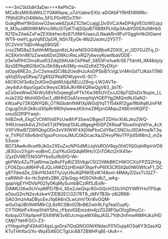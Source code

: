 =*=3nC0d3dH3aDer==*XePhCb-MCx8rzMXi6dWtLCY0AWkpw_u7JrUabsrEXlz-aDGKbFYRHEf4N9Rc-7PjKdOPzO4Wkhv_5FILP0nf6Dx7l1H-GukgRheY9liGdvwO2wcwk6ZjsAZ1C5eCcajgLDvSVCJrAeDP4gVEOzW0Jpztt_M3uJdR0tWhMVrciWtcGlTpKTidjSQjoB7XB9XPLhSp3AubYG0SXo98Hb5R21DxZiIwkZxFwZEXIbkfwc8z87UtNHUaaoJLNaakRni9FuY0gghHIkGl0iamtWT9-tneYLguVqfiEOpOR_NSh7EyGk-Wb2UxohtJ2Y5TT-0C2VmVTdj0vMugS9GQE-crszZMS8a23shIthMI1pqzn6zLAzwN05GGWjBboKZ0XlX_xr_OD7OJZFq_O-ACEKe1m9EfzZwwb6DxtZl6KcrReLxRQ7j4wvyKowtIbaVDDE-jt3e1sR1HC0nisKud03ZdqS9AUdrCkP6eF_5855Fre1ueKrSE7TdmN_IM48dyIy8zsSEPkpBG0btCbJ5b58yxAiSMy-muI2zKdZ7SyDXyI-stOpy6REZo_2vC2smxd2Ci8b2UedHJcAoDPSbB7cVgLVnMnGdTLtKdx1796lqXIqS0yqGRsaj7Zg6SQ1Nq9DWypvvG-SCT-k6C6Chf3o8z2oXGmDqbWUdjzNEUJ29vg-LW2AVTe-Jey4dUr4ipyGgaOc9wysC8SAJKrRR4QRwQgV63_jbi7E-aZoGeoWwd74rWy58VhGojeegEoPTk1Xw365UVZvJJO8pTQDsDx1bqze_LLmJe23Q-Mshl00r0xc1_d8HhEOsA1zmnpYqVtGEPYgj2MQmlNJ0aN2-kWzaPp7ZKIQNYQ6l_OTNGbdmfhM1XpWGdjYqTTf54kR12gai1Rb9q6UmFMCqjugOiUlr2k6cd30pRr9R0hjlwewzKXme296jznGMqiu2X6EmVKQPZ-xmoSI2PlPYwqh-fnlBZmA_EkgCVCtWlVsEPzUw8frP3SwsOBgeoTZDHorXI4LzkoZWQ-1H9UnsetA4vLZhOe5TjXPKbtql1S4Ld8gegH5lSPZKRoaF1tIuw0rqVdYw_4cXVXFV6wB7Zl6fIQbgODn3xVXIWXF4Xj0ileFbsCdY6eCSNCtsJ0DAfma1kT3qw_TVPbTX8v6dn01gsoPcmosJMJC0kDcacXaJZHvyPNvTFFjt45l98m2_mZe53uoe-BD73AwAo9cetRiJkGx2XEuZxcNPGdMUJqVsROjV8qyGhtO1QGqlnRipInVD6J83Gcv21rjph-eoBmC_CqYKuGiiQdqM9HcVZnTDKct2rIX41ie-iZyzDV9BTENO0PYbsSulfbSfO-Wr-gkPWIz4Zu7FjaWmw2pRoFFpBiZ35VbjpC5I22tWkBKCHWOCXizFPZQ2hVgLFO6ZpcuM6HFvEJQLnNKD2zHEmbF3hprFvP6IX3CRStQb0lW0WfcxF1_DCg9T7dwdZe_G8oYN34XTfyUyU6cAQP6KfExIK148onl-MMdyZl2szTUQZ7-caRWb9-4o-ttc5qhKv2BK_Q1pGqg-H0SOVbdb7__wAg-gapiVgEYHDVbP021y0KqMySumbBCzlRf5JEsRr-DiNMU36w5UVxpMPD7BnI_XEe2JwQiqc9GvGQcH32IcVhDYWRYHoTPSqkaOsuQ2rcN2svkzkwVZIDB2ECi3Zi7RT8_zMV7B3b-z6i2R68-GAO3mzhAaDBycEeJ1q6A6nOLwUmV1Xri6vGQM-w0uOqUBh1hWMRrCjL8zRCSBn0ZBnB62wlrRLFg7eaIZuyKj-CYTl0KeIFxXmp5hbY5lhs_rFbzv6SEmzdm4jzZG28F0pOfzg5tnuCc-KobquO7iXpIlpmFSX4WW3v60JcmqoeWX8qJASL7Ydh3nfmwRtMHJkzIHDCMjt7YeHFGCl-Z3-yYhbguHgFd3AdO4gsLgxDra7iDqQNOGNtXNdacF01iOujq4O3q6Y3t2asXQKToTHhfbxSYo-Wq4SX6OCTgiUc6B7ZB9lHFq6E-tArA==